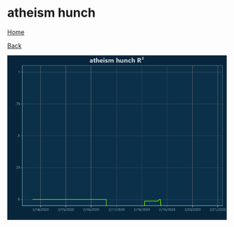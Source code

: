# atheism hunch

[Home](../index.md)

[Back](atheism.md)

![hunch R²](../images/atheism_hunch_RSq.png "hunch R²")

